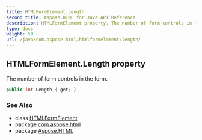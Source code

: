 ```yaml
---
title: HTMLFormElement.Length
second_title: Aspose.HTML for Java API Reference
description: HTMLFormElement property. The number of form controls in the form
type: docs
weight: 50
url: /java/com.aspose.html/htmlformelement/length/
---
```

## HTMLFormElement.Length property

The number of form controls in the form.

```java
public int Length { get; }
```

### See Also

* class [HTMLFormElement](../)
* package [com.aspose.html](../../htmlformelement/)
* package [Aspose.HTML](../../../)
